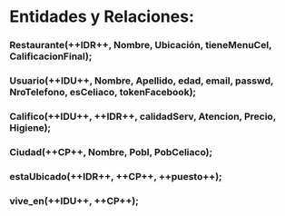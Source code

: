 <h1> Entidades y Relaciones:
<h3>Restaurante(++IDR++, Nombre, Ubicación, tieneMenuCel, CalificacionFinal);</h3>


<h3>Usuario(++IDU++, Nombre, Apellido, edad, email, passwd, NroTelefono, esCeliaco, tokenFacebook);</h3>

<h3>Califico(++IDU++, ++IDR++, calidadServ, Atencion, Precio, Higiene);</h3>

<h3>Ciudad(++CP++, Nombre, Pobl, PobCeliaco);</h3>

<h3>estaUbicado(++IDR++, ++CP++, ++puesto++);</h3>

<h3>vive_en(++IDU++, ++CP++);</h3>